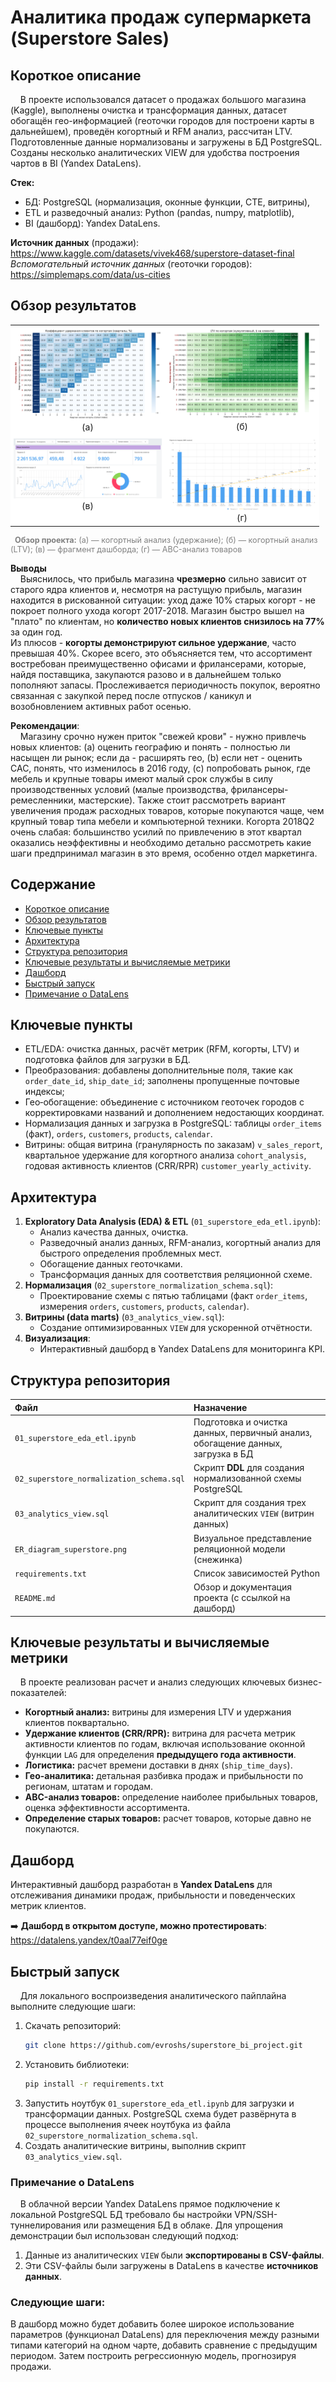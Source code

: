 # Аналитика продаж супермаркета (Superstore Sales)

## Короткое описание
&nbsp;&nbsp;&nbsp;&nbsp;В проекте использовался датасет о продажах большого магазина (Kaggle), выполнены очистка и трансформация данных, датасет обогащён гео-информацией (геоточки городов для построени карты в дальнейшем), проведён когортный и RFM анализ, рассчитан LTV. Подготовленные данные нормализованы и загружены в БД PostgreSQL. Созданы несколько аналитических VIEW для удобства построения чартов в BI (Yandex DataLens).

**Стек:** 
- БД: PostgreSQL (нормализация, оконные функции, CTE, витрины),
- ETL и разведочный анализ: Python (pandas, numpy, matplotlib),
- BI (дашборд): Yandex DataLens.

**Источник данных** (продажи): https://www.kaggle.com/datasets/vivek468/superstore-dataset-final  
*Вспомогательный источник данных* (геоточки городов): https://simplemaps.com/data/us-cities

## Обзор результатов

<table align="center" border="0" cellspacing="0" style="border:none; width:98%;">

  <tr style="border:none;">
    <td align="center" style="border:none; vertical-align:top; width:48%; background-color:white; padding:5px;">
      <a href="images/retention_heatmap.svg"><img src="images/retention_heatmap.svg" width="100%"></a>
      <br>(а)
    </td>
    <td align="center" style="border:none; vertical-align:top; width:48%; background-color:white; padding:5px;">
      <a href="images/LTV_heatmap.svg"><img src="images/LTV_heatmap.svg" width="100%"></a>
      <br>(б)
    </td>
  </tr>

  <tr style="border:none;">
    <td align="center" style="border:none; vertical-align:top; width:48%; background-color:white; padding:5px;">
      <a href="images/dashboard_screen.PNG"><img src="images/dashboard_screen.PNG" width="100%"></a>
      <br>(в)
    </td>
    <td align="center" style="border:none; vertical-align:top; width:48%; background-color:white; padding:5px;">
      <a href="images/pareto_chart.PNG"><img src="images/pareto_chart.PNG" width="100%"></a>
      <br>(г)
    </td>
  </tr>
</table>

<div align="center">
  <p style="font-size:90%; color:gray; margin-top:10px; text-align:left; max-width:900px;">
    <b>Обзор проекта:</b> (а) — когортный анализ (удержание); (б) — когортный анализ (LTV); (в) — фрагмент дашборда; (г) — ABC-анализ товаров
  </p>
</div>

**Выводы**  
&nbsp;&nbsp;&nbsp;&nbsp;Выяснилось, что прибыль магазина **чрезмерно** сильно зависит от старого ядра клиентов и, несмотря на растущую прибыль, магазин находится в рискованной ситуации: уход даже 10% старых когорт - не покроет полного ухода когорт 2017-2018. Магазин быстро вышел на "плато" по клиентам, но **количество новых клиентов снизилось на 77%** за один год.  
Из плюсов - **когорты демонстрируют сильное удержание**, часто превышая 40%. Скорее всего, это объясняется тем, что ассортимент востребован преимущественно офисами и фрилансерами, которые, найдя поставщика, закупаются разово и в дальнейшем только пополняют запасы. Прослеживается периодичность покупок, вероятно связанная с закупкой перед после отпусков / каникул и возобновлением активных работ осенью.  

**Рекомендации**:  
&nbsp;&nbsp;&nbsp;&nbsp;Магазину срочно нужен приток "свежей крови" - нужно привлечь новых клиентов: (a) оценить географию и понять - полностью ли насыщен ли рынок; если да - расширять гео, (b) если нет - оценить CAC, понять, что изменилось в 2016 году, (c) попробовать рынок, где мебель и крупные товары имеют малый срок службы в силу производственных условий (малые производства, фрилансеры-ремесленники, мастерские). Также стоит рассмотреть вариант увеличения продаж расходных товаров, которые покупаются чаще, чем крупный товар типа мебели и компьютерной техники. Когорта 2018Q2 очень слабая: большинство усилий по привлечению в этот квартал оказались неэффективны и необходимо детально рассмотреть какие шаги предпринимал магазин в это время, особенно отдел маркетинга.

## Содержание
- [Короткое описание](#короткое-описание)
- [Обзор результатов](#обзор-результатов)
- [Ключевые пункты](#ключевые-пункты)
- [Архитектура](#архитектура)
- [Структура репозитория](#структура-репозитория)
- [Ключевые результаты и вычисляемые метрики](#ключевые-результаты-и-вычисляемые-метрики)
- [Дашборд](#дашборд)
- [Быстрый запуск](#быстрый-запуск)
- [Примечание о DataLens](#примечание-о-datalens)


## Ключевые пункты
- ETL/EDA: очистка данных, расчёт метрик (RFM, когорты, LTV) и подготовка файлов для загрузки в БД.
- Преобразования: добавлены дополнительные поля, такие как `order_date_id`, `ship_date_id`; заполнены пропущенные почтовые индексы;
- Гео‑обогащение: объединение с источником геоточек городов с корректировками названий и дополнением недостающих координат.
- Нормализация данных и загрузка в PostgreSQL: таблицы `order_items` (факт), `orders`, `customers`, `products`, `calendar`. 
- Витрины: общая витрина (гранулярность по заказам) `v_sales_report`, квартальное удержание для когортного анализа `cohort_analysis`, годовая активность клиентов (CRR/RPR) `customer_yearly_activity`.

## Архитектура

1.  **Exploratory Data Analysis (EDA) & ETL** (`01_superstore_eda_etl.ipynb`):
    * Анализ качества данных, очистка.
    * Разведочный анализ данных, RFM-анализ, когортный анализ для быстрого определения проблемных мест.
    * Обогащение данных геоточками.
    * Трансформация данных для соответствия реляционной схеме.
2.  **Нормализация** (`02_superstore_normalization_schema.sql`):
    * Проектирование схемы с пятью таблицами (факт `order_items`, измерения `orders`, `customers`, `products`, `calendar`).
3.  **Витрины (data marts)** (`03_analytics_view.sql`):
    * Создание оптимизированных `VIEW` для ускоренной отчётности.
4.  **Визуализация**:
    * Интерактивный дашборд в Yandex DataLens для мониторинга KPI.
  
## Структура репозитория

| Файл | Назначение |
| :--- | :--- |
| `01_superstore_eda_etl.ipynb` | Подготовка и очистка данных, первичный анализ, обогащение данных, загрузка в БД |
| `02_superstore_normalization_schema.sql` | Скрипт **DDL** для создания нормализованной схемы PostgreSQL |
| `03_analytics_view.sql` | Скрипт для создания трех аналитических `VIEW` (витрин данных) |
| `ER_diagram_superstore.png` | Визуальное представление реляционной модели (снежинка) |
| `requirements.txt` | Список зависимостей Python |
| `README.md` | Обзор и документация проекта (с ссылкой на дашборд) |

## Ключевые результаты и вычисляемые метрики

&nbsp;&nbsp;&nbsp;&nbsp;В проекте реализован расчет и анализ следующих ключевых бизнес-показателей:

* **Когортный анализ:** витрины для измерения LTV и удержания клиентов поквартально.
* **Удержание клиентов (CRR/RPR):** витрина для расчета метрик активности клиентов по годам, включая использование оконной функции `LAG` для определения **предыдущего года активности**.
* **Логистика:** расчет времени доставки в днях (`ship_time_days`).
* **Гео-аналитика:** детальная разбивка продаж и прибыльности по регионам, штатам и городам.
* **ABC-анализ товаров:** определение наиболее прибыльных товаров, оценка эффективности ассортимента.
* **Определение старых товаров:** расчет товаров, которые давно не покупаются. 

## Дашборд

Интерактивный дашборд разработан в **Yandex DataLens** для отслеживания динамики продаж, прибыльности и поведенческих метрик клиентов.

➡️ **Дашборд в открытом доступе, можно протестировать**: https://datalens.yandex/t0aal77eif0ge

## Быстрый запуск

&nbsp;&nbsp;&nbsp;&nbsp;Для локального воспроизведения аналитического пайплайна выполните следующие шаги:

1.  Скачать репозиторий:
    ```bash
    git clone https://github.com/evroshs/superstore_bi_project.git
    ```
2.  Установить библиотеки:
    ```bash
    pip install -r requirements.txt
    ```
3.  Запустить ноутбук `01_superstore_eda_etl.ipynb` для загрузки и трансформации данных. PostgreSQL схема будет развёрнута в процессе выполнения ячеек ноутбука из файла `02_superstore_normalization_schema.sql`.
4.  Создать аналитические витрины, выполнив скрипт `03_analytics_view.sql`.
### Примечание о DataLens

&nbsp;&nbsp;&nbsp;&nbsp;В облачной версии Yandex DataLens прямое подключение к локальной PostgreSQL БД требовало бы настройки VPN/SSH-туннелирования или размещения БД в облаке. Для упрощения демонстрации был использован следующий подход:

1.  Данные из аналитических `VIEW` были **экспортированы в CSV-файлы**.
2.  Эти CSV-файлы были загружены в DataLens в качестве **источников данных**.

### Следующие шаги:
В дашборд можно будет добавить более широкое использование параметров (функционал DataLens) для переключения между разными типами категорий на одном чарте, добавить сравнение с предыдущим периодом. Затем построить регрессионную модель, прогнозируя продажи.
